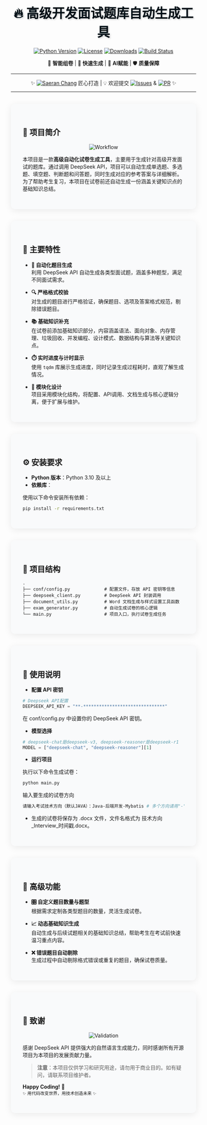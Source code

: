 
<h1 align="center" style="color:rgb(0, 15, 22); text-shadow: 2px 2px 4px rgba(0,0,0,0.2); font-size: 2.5em; margin-bottom: 20px;">🔥 高级开发面试题库自动生成工具</h1>

<div align="center">
  
[![Python Version](https://img.shields.io/badge/Python-3.10%2B-3776AB?logo=python&logoColor=white&style=for-the-badge)](https://python.org)
[![License](https://img.shields.io/badge/License-MIT-4DA1F7?logo=open-source-initiative&logoColor=white&style=for-the-badge)](LICENSE)
[![Downloads](https://img.shields.io/badge/Downloads-1k%2Fweek-27AE60?logo=github&logoColor=white&style=for-the-badge)](https://github.com/saeran-chang/auto-exam-generator)
[![Build Status](https://img.shields.io/badge/CI/CD-Passing-8E44AD?logo=github-actions&logoColor=white&style=for-the-badge)](https://github.com/saeran-chang/auto-exam-generator/actions)

</div>

<div align="center">
  
🎯 **智能组卷** | 🚄 **快速生成** | 🧠 **AI赋能** | 🛡️ **质量保障**

</div>

---

<div align="center">
  
✨ [![Saeran Chang](https://img.shields.io/badge/Author-@Saeran_Chang-FF6B6B?logo=github&style=flat-square)](https://github.com/saeran-chang) 匠心打造 | 💡 欢迎提交 [![Issues](https://img.shields.io/badge/-Issue-2ECC71?logo=git&style=flat-square)](issues) & [![PR](https://img.shields.io/badge/-PR-3498DB?logo=git&style=flat-square)](pulls) ✨

</div>

---

<div style="background: rgba(248, 249, 250, 0.8); padding: 2rem; border-radius: 12px; box-shadow: 0 4px 20px rgba(0,0,0,0.08); backdrop-filter: blur(8px); margin: 2rem 0;">

## 🌟 项目简介

<div align="center">
  
![Workflow](https://s1.aigei.com/src/img/gif/ac/ac2fb391bf1148efa2e3186d82e51f43.gif?e=2051020800&token=P7S2Xpzfz11vAkASLTkfHN7Fw-oOZBecqeJaxypL:20WvawD1vFFrzxJVfYSXev7dAyQ=)

</div>

本项目是一款**高级自动化试卷生成工具**，主要用于生成针对高级开发面试的题库。通过调用 DeepSeek API，项目可以自动生成单选题、多选题、填空题、判断题和问答题，同时生成对应的参考答案与详细解析。为了帮助考生复习，本项目在试卷前还自动生成一份涵盖关键知识点的基础知识总结。

</div>

<div style="background: rgba(248, 249, 250, 0.8); padding: 2rem; border-radius: 12px; box-shadow: 0 4px 20px rgba(0,0,0,0.08); backdrop-filter: blur(8px); margin: 2rem 0;">

## 🎯 主要特性

- **🚀 自动化题目生成**  
  利用 DeepSeek API 自动生成各类型面试题，涵盖多种题型，满足不同面试需求。

- **🔍 严格格式校验**  
  对生成的题目进行严格验证，确保题目、选项及答案格式规范，剔除错误题目。

- **📚 基础知识补充**  
  在试卷前添加基础知识部分，内容涵盖语法、面向对象、内存管理、垃圾回收、并发编程、设计模式、数据结构与算法等关键知识点。

- **⏱️ 实时进度与计时显示**  
  使用 `tqdm` 库展示生成进度，同时记录生成过程耗时，直观了解生成情况。

- **🧩 模块化设计**  
  项目采用模块化结构，将配置、API调用、文档生成与核心逻辑分离，便于扩展与维护。

</div>

<div style="background: rgba(248, 249, 250, 0.8); padding: 2rem; border-radius: 12px; box-shadow: 0 4px 20px rgba(0,0,0,0.08); backdrop-filter: blur(8px); margin: 2rem 0;">

## ⚙️ 安装要求

- **Python 版本**：Python 3.10 及以上  
- **依赖库**：

使用以下命令安装所有依赖：

```bash
pip install -r requirements.txt
```

</div>

<div style="background: rgba(248, 249, 250, 0.8); padding: 2rem; border-radius: 12px; box-shadow: 0 4px 20px rgba(0,0,0,0.08); backdrop-filter: blur(8px); margin: 2rem 0;">

## 📂 项目结构

``` plaintext
.
├── conf/config.py             # 配置文件，存放 API 密钥等信息
├── deepseek_client.py         # DeepSeek API 封装调用
├── document_utils.py          # Word 文档生成与样式设置工具函数
├── exam_generator.py          # 自动生成试卷的核心逻辑
└── main.py                    # 项目入口，执行试卷生成任务
```

</div>

<div style="background: rgba(248, 249, 250, 0.8); padding: 2rem; border-radius: 12px; box-shadow: 0 4px 20px rgba(0,0,0,0.08); backdrop-filter: blur(8px); margin: 2rem 0;">

## 🚦 使用说明

- **配置 API 密钥**

```python
# Deepseek API配置
DEEPSEEK_API_KEY = "**-*******************************"
```

在 conf/config.py 中设置你的 DeepSeek API 密钥。

- **模型选择**

```python
# deepseek-chat是deepseek-v3, deepseek-reasoner是deepseek-r1
MODEL = ["deepseek-chat", "deepseek-reasoner"][1]
```

- **运行项目**

执行以下命令生成试卷：

```bash
python main.py
```

输入要生成的试卷方向

```bash
请输入考试技术方向（默认JAVA）：Java-后端开发-Mybatis # 多个方向请用"-"隔开
```

- 生成的试卷将保存为 .docx 文件，文件名格式为 技术方向_Interview_时间戳.docx。

</div>

<div style="background: rgba(248, 249, 250, 0.8); padding: 2rem; border-radius: 12px; box-shadow: 0 4px 20px rgba(0,0,0,0.08); backdrop-filter: blur(8px); margin: 2rem 0;">

## 🚀 高级功能

- **🎛️ 自定义题目数量与题型**  
  根据需求定制各类型题目的数量，灵活生成试卷。

- **📈 动态基础知识生成**  
  自动生成与后续试题相关的基础知识总结，帮助考生在考试前快速温习重点内容。

- **❌ 错误题目自动剔除**  
  生成过程中自动剔除格式错误或重复的题目，确保试卷质量。

</div>

<div style="background: rgba(248, 249, 250, 0.8); padding: 2rem; border-radius: 12px; box-shadow: 0 4px 20px rgba(0,0,0,0.08); backdrop-filter: blur(8px); margin: 2rem 0;">

## 💖 致谢

<div align="center">
  
![Validation](https://s1.aigei.com/src/img/gif/48/48ba6f7287da4c0fad35df3f8f369ef9.gif?imageMogr2/auto-orient/thumbnail/!282x240r/gravity/Center/crop/282x240/quality/85/%7CimageView2/2/w/282&e=2051020800&token=P7S2Xpzfz11vAkASLTkfHN7Fw-oOZBecqeJaxypL:F7G3bNauSCXqc4Qham6SYVQn53w=)

</div>

感谢 DeepSeek API 提供强大的自然语言生成能力，同时感谢所有开源项目为本项目的发展贡献力量。

> **注意**：本项目仅供学习和研究用途，请勿用于商业目的。如有疑问，请联系项目维护者。

**Happy Coding!** 🚀  
<sub>✨ 用代码改变世界，用技术创造未来 ✨</sub>

</div>
